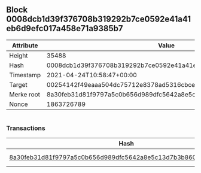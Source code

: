## Block 0008dcb1d39f376708b319292b7ce0592e41a41eb6d9efc017a458e71a9385b7

Attribute | Value
--- | ---
Height | 35488
Hash | 0008dcb1d39f376708b319292b7ce0592e41a41eb6d9efc017a458e71a9385b7
Timestamp | 2021-04-24T10:58:47+00:00
Target | 00254142f49eaaa504dc75712e8378ad5316cbcead634704b3734b6271167cc4
Merke root | 8a30feb31d81f9797a5c0b656d989dfc5642a8e5c13d7b3b86098a8da1813ef4
Nonce | 1863726789

```

```

### Transactions

Hash | Amount
--- | ---
[8a30feb31d81f9797a5c0b656d989dfc5642a8e5c13d7b3b86098a8da1813ef4](8a30feb31d81f9797a5c0b656d989dfc5642a8e5c13d7b3b86098a8da1813ef4.md) | 10.00000000 SKEPTI 
